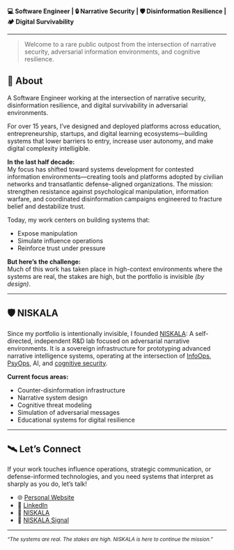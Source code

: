 **💻 Software Engineer | 🔒 Narrative Security | 🛡️ Disinformation Resilience | 🏕️ Digital Survivability**

---

> Welcome to a rare public outpost from the intersection of narrative security, adversarial information environments, and cognitive resilience.

## 👤 About

A Software Engineer working at the intersection of narrative security, disinformation resilience, and digital survivability in adversarial environments.

For over 15 years, I’ve designed and deployed platforms across education, entrepreneurship, startups, and digital learning ecosystems—building systems that lower barriers to entry, increase user autonomy, and make digital complexity intelligible.

**In the last half decade:**  
My focus has shifted toward systems development for contested information environments—creating tools and platforms adopted by civilian networks and transatlantic defense-aligned organizations. The mission: strengthen resistance against psychological manipulation, information warfare, and coordinated disinformation campaigns engineered to fracture belief and destabilize trust.

Today, my work centers on building systems that:
- Expose manipulation
- Simulate influence operations
- Reinforce trust under pressure

**But here’s the challenge:**  
Much of this work has taken place in high-context environments where the systems are real, the stakes are high, but the portfolio is invisible _(by design)_.

---

## 🛡️ NISKALA

Since my portfolio is intentionally invisible, I founded [NISKALA](https://niskala.systems): A self-directed, independent R&D lab focused on adversarial narrative environments. It is a sovereign infrastructure for prototyping advanced narrative intelligence systems, operating at the intersection of [InfoOps](https://en.wikipedia.org/wiki/Information_Operations_(United_States)), [PsyOps](https://en.wikipedia.org/wiki/Psychological_operations_(United_States)), AI, and [cognitive security](https://blackbird.ai/blog/what-is-cognitive-security).

**Current focus areas:**
- Counter-disinformation infrastructure
- Narrative system design
- Cognitive threat modeling
- Simulation of adversarial messages
- Educational systems for digital resilience

---

## 🛰️ Let’s Connect

If your work touches influence operations, strategic communication, or defense-informed technologies, and you need systems that interpret as sharply as you do, let’s talk!

- 🌐 [Personal Website](https://hadna.space)
- 🔗 [LinkedIn](https://linkedin.com/in/dkhd)
- 🪬 [NISKALA](https://niskala.systems)
- 📡 [NISKALA Signal](https://signal.niskala.systems)

---

<sub><i>“The systems are real. The stakes are high. NISKALA is here to continue the mission.”</i></sub>
